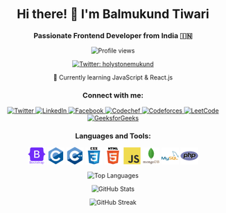 <h1 align="center">Hi there! 👋 I'm Balmukund Tiwari</h1>
<h3 align="center">Passionate Frontend Developer from India 🇮🇳</h3>

<p align="center">
  <img src="https://komarev.com/ghpvc/?username=balmukundtiwari&label=Profile%20views&color=0e75b6&style=flat" alt="Profile views" />
</p>

<p align="center">
  <a href="https://twitter.com/holystonemukund" target="_blank">
    <img src="https://img.shields.io/twitter/follow/holystonemukund?logo=twitter&style=for-the-badge" alt="Twitter: holystonemukund" />
  </a>
</p>

<p align="center">🌱 Currently learning JavaScript & React.js</p>

<h3 align="center">Connect with me:</h3>
<p align="center">
  <a href="https://twitter.com/holystonemukund" target="_blank">
    <img src="https://img.icons8.com/fluent/48/000000/twitter.png" alt="Twitter" width="40" height="40" />
  </a>
  <a href="https://linkedin.com/in/bmukundtiwari" target="_blank">
    <img src="https://img.icons8.com/fluent/48/000000/linkedin.png" alt="LinkedIn" width="40" height="40" />
  </a>
  <a href="https://fb.com/holystonemukund" target="_blank">
    <img src="https://img.icons8.com/fluent/48/000000/facebook-new.png" alt="Facebook" width="40" height="40" />
  </a>
  <a href="https://www.codechef.com/users/mukund08" target="_blank">
    <img src="https://img.icons8.com/color/48/000000/codechef.png" alt="Codechef" width="40" height="40" />
  </a>
  <a href="https://codeforces.com/profile/mukundtiwari08" target="_blank">
    <img src="https://img.icons8.com/color/48/000000/codeforces.png" alt="Codeforces" width="40" height="40" />
  </a>
  <a href="https://www.leetcode.com/mukundbaba1" target="_blank">
    <img src="https://img.icons8.com/color/48/000000/leetcode.png" alt="LeetCode" width="40" height="40" />
  </a>
  <a href="https://auth.geeksforgeeks.org/user/mukundbaba1/profile" target="_blank">
    <img src="https://img.icons8.com/color/48/000000/geeksforgeeks.png" alt="GeeksforGeeks" width="40" height="40" />
  </a>
</p>

<h3 align="center">Languages and Tools:</h3>
<p align="center">
  <img src="https://raw.githubusercontent.com/devicons/devicon/master/icons/bootstrap/bootstrap-plain-wordmark.svg" alt="Bootstrap" width="40" height="40" />
  <img src="https://raw.githubusercontent.com/devicons/devicon/master/icons/c/c-original.svg" alt="C" width="40" height="40" />
  <img src="https://raw.githubusercontent.com/devicons/devicon/master/icons/cplusplus/cplusplus-original.svg" alt="C++" width="40" height="40" />
  <img src="https://raw.githubusercontent.com/devicons/devicon/master/icons/css3/css3-original-wordmark.svg" alt="CSS3" width="40" height="40" />
  <img src="https://raw.githubusercontent.com/devicons/devicon/master/icons/html5/html5-original-wordmark.svg" alt="HTML5" width="40" height="40" />
  <img src="https://raw.githubusercontent.com/devicons/devicon/master/icons/javascript/javascript-original.svg" alt="JavaScript" width="40" height="40" />
  <img src="https://raw.githubusercontent.com/devicons/devicon/master/icons/mongodb/mongodb-original-wordmark.svg" alt="MongoDB" width="40" height="40" />
  <img src="https://raw.githubusercontent.com/devicons/devicon/master/icons/mysql/mysql-original-wordmark.svg" alt="MySQL" width="40" height="40" />
  <img src="https://raw.githubusercontent.com/devicons/devicon/master/icons/php/php-original.svg" alt="PHP" width="40" height="40" />
</p>

<p align="center">
  <img src="https://github-readme-stats.vercel.app/api/top-langs/?username=balmukundtiwari&layout=compact&theme=dark" alt="Top Languages" />
</p>

<p align="center">
  <img src="https://github-readme-stats.vercel.app/api?username=balmukundtiwari&show_icons=true&locale=en&theme=dark" alt="GitHub Stats" />
</p>

<p align="center">
  <img src="https://github-readme-streak-stats.herokuapp.com/?user=balmukundtiwari&theme=dark" alt="GitHub Streak" />
</p>

